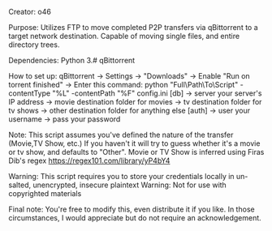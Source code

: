 Creator: o46

Purpose: Utilizes FTP to move completed P2P transfers via qBittorrent to a target network destination. Capable of moving single files, and entire directory trees.

Dependencies:
  Python 3.#
  qBittorrent
  
How to set up:
  qBittorrent
  -> Settings
    -> "Downloads"
      -> Enable "Run on torrent finished" 
      -> Enter this command: python "Full\Path\To\Script" -contentType "%L" -contentPath "%F"
  config.ini
    [db]
      -> server
        your server's IP address
      -> movie
        destination folder for movies
      -> tv
        destination folder for tv shows
      -> other
        destination folder for anything else
    [auth]
      -> user
        your username
      -> pass
        your password
  
Note: This script assumes you've defined the nature of the transfer (Movie,TV Show, etc.) If you haven't it will try to guess whether it's a movie or tv show, and defaults to "Other". Movie or TV Show is inferred using Firas Dib's regex https://regex101.com/library/yP4bY4

Warning: This script requires you to store your credentials locally in un-salted, unencrypted, insecure plaintext
Warning: Not for use with copyrighted materials

Final note: You're free to modify this, even distribute it if you like. In those circumstances, I would appreciate but do not require an acknowledgement.
